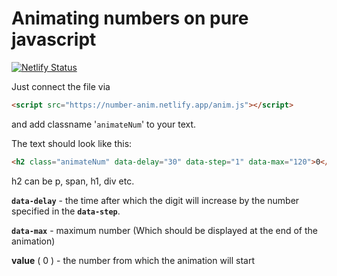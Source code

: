 # Animating numbers on pure javascript

[![Netlify Status](https://api.netlify.com/api/v1/badges/67581fb7-d882-4869-9674-e0a60ade0bef/deploy-status)](https://number-anim.netlify.app/anim.js)

Just connect the file via
```html 
<script src="https://number-anim.netlify.app/anim.js"></script>
```

and add classname '`animateNum`' to your text.

The text should look like this:
```html
<h2 class="animateNum" data-delay="30" data-step="1" data-max="120">0</h2>
```
h2 can be p, span, h1, div etc.

**`data-delay`** - the time after which the digit will increase by the number specified in the **`data-step`**.

**`data-max`** - maximum number (Which should be displayed at the end of the animation)

**value** ( 0 ) - the number from which the animation will start
